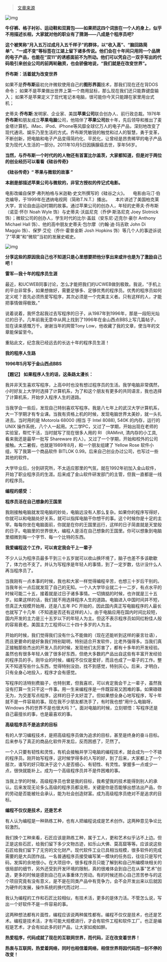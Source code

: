 > [文章来源](https://baijiahao.baidu.com/s?id=1600097674533008744&wfr=spider&for=pc)

![img](https://ss1.baidu.com/6ONXsjip0QIZ8tyhnq/it/u=1963708093,2845952343&fm=173&app=25&f=JPEG?w=600&h=391&s=F93B20D4184A234D5A02B78803008098)

**牛仔裤、格子衬衫、运动鞋和双肩包——如果把这四个词放在一个人的身上，似乎不用描述长相，大家就对他的职业有了猜测——八成是个程序员吧?**

**这个被笑称“月入五万过成月入五千样子”的群体，以“收入高”、“脑回路简单”、“一成不变”等标签在江湖上留下诸多传说。他们会在十年间只用同一个品牌的电子产品，也能在“双11”的诱惑面前不为所动。他们可以凭自己一双手写出的代码吸引来创业公司的前两轮融资，也会骄傲地说，“我们就是在改变世界”。**

**乔布斯：活着就为改变世界**

如果不是**乔布斯**最初允许微软使用自己的**图形界面**技术，那我们现在还在背DOS 命令； 如果不是苹果做出世界上第一个商用鼠标，那么现在我们还只能靠键盘输入； 如果不是苹果定义了现代笔记本电脑，很可能你今天只能蹲在家里用台式机；

史蒂夫·**乔布斯**:发明家、企业家、美国**苹果公司**联合创办人、前行政总裁。1976年**乔布斯**和朋友成立**苹果电脑**公司，他陪伴了**苹果公司**数十年，先后领导和推出了麦金塔计算机、iMac、iPod、iPhone等风靡全球亿万人的电子产品，深刻地改变了现代通讯、娱乐乃至生活的方式。乔布斯凭敏锐的触觉和过人的智慧，勇于变革，不断创新，把电脑和电子产品变得简约化、平民化，让曾经是昂贵稀罕的电子产品变为现代人生活的一部分。2011年10月5日因胰腺癌去世，享年56岁。

**当然，与乔布斯一个时代的的人物还有首富比尔盖茨，大家都知道，但是对于两位的创业经历可以看看《硅谷传奇》**



**《硅谷传奇》“ 苹果与微软的故事 ”**

**本剧是部描述苹果公司与微软的，非官方授权的传记式电影。**

电影改编自保罗·弗列柏格与米迦勒·史文所撰写的《硅谷之火》。 　电影由马汀·伯克编导，于1999年在透纳电视网（简称T.N.T.）播出。 　本片讲述了美国柏克莱大学，言论自由运动时期的故事。通过苹果公司的创办人，年轻的史蒂夫·乔布斯（诺亚·怀尔 Noah Wyle 饰）与史蒂夫·沃兹尼克（乔伊·斯洛尼克 Joey Slotnick 饰）；微软公司的创办人，学生时代的比尔·盖兹（安东尼·迈克尔·豪尔 Anthony Michael Hall 饰）、他的高中朋友史蒂夫·包尔摩（约翰·迪·玛吉欧 John Di Maggio 饰）、保罗·艾伦（乔什·霍普金斯 Josh Hopkins 饰）等几个人的事迹诉说了”苹果”和“微软”当初的发展史崛史。

![img](https://ss2.baidu.com/6ONYsjip0QIZ8tyhnq/it/u=3990127439,2684124109&fm=173&app=25&f=JPEG?w=639&h=343&s=C092C4321D98C8CA087560DA0000C0B2)

**分享这些的原因我自己也不知道只是心里想要把他分享出来或许也是为了激励自己吧！**

**雷军—我十年的程序员生涯**

最近，和UCWEB同事讨论，怎么才能把我们的UCWEB做到极致。我说，“手机上的平台非常多，如果想做好，需要足够多、足够优秀的程序员。优秀的程序员如何定义呢？首先必须热爱写程序，其次必须是一个完美主义者。只有这样的人，才能把事情做得极致。”

说着说着，我怀念起我过去写程序的日子，从1987年到1996年，那是一段阳光灿烂的日子。几年前我无意中从网上找到了1996年在金山西点BBS上写几篇帖子，现在读来感慨万千。谢谢当年的网管Tony Low，他收藏了我的文章，使当年的文章能保留至今。

重贴此文，纪念我已经远去的长达十年的程序员生涯！

**我的程序人生路**

**1996年5月写于金山西点BBS**

**【题记】 如果程序人生的话，这条路太漫长：**

我并非天生喜欢写程序，上高中时也没有想过程序员的生活。我学电脑非常偶然，小时好友上大学时选择了计算机系，为了和这个朋友有更多的共同语言，我也选择了计算机系，开始步入程序人生的道路。

当我学会一些后，发现自己特别喜欢写程序。我是八七年上的武汉大学计算机系，大一下学期才有专业课。当我有资格上机的时候，发现电脑世界太美妙，就一头扎进去。当时用的是 Motorola 68000 (相当 于 Intel 8088), 540K 的内存，运行的 UNIX 操作系统，八个人一起用。大二学PC，又过了一学期，开始出现在老师的实验室，帮忙干活，当时就写了现在很多人用的 RI （RAMinit, 清内存的小工具, 看来我还是最早一批写 Shareware 的人）。又过了一个学期，开始和校外的公司接触。大二暑假，也就是1989年8月，和一个朋友组建了 Yellow Rose 软件小组，写了我第一个商品软件 BITLOK 0.99。后来自己创业办过公司，也写过一些其他的软件。

大学毕业后，分到研究所，不太适应那里的气氛，就在1992年初加入金山软件，开始了职业程序员的生涯。后来成了金山软件研发部门的主管，但我一直都是一线的程序员。

**编程的感受 ：**

**程序员活在自己想象的王国里**

我刚接触电脑就发现电脑的妙处，电脑远没有人那么复杂。如果你的程序写得好，你就可以和电脑处好关系，就可以指挥电脑干你想干的事。这个时候你是十足的主宰。每每你坐在电脑面前，你就是在你的王国里巡行，这样的日子简直就是天堂般的日子。电脑里的世界很大，编程人是活在自己想象的王国里。你可以想象到电脑里细微到每一个字节、每一个比特的东西。

**我爱编程这个工作，可以肯定我会干上一辈子**



不少人认为程序员最多干到三十五岁就可以收山换环境了，脑子也差不多该歇歇了，体力也不支了。并认为写程序是年轻人的事情，到了一定岁数，估计没什么人再当程序员了。

当我刚有一点本事的时候，我也和大家一样觉得编程辛苦，也想三十岁后干别的。当我年长一点后就发现了自己的无知。一个人大学毕业就二十一二岁，有点水平的时候可能二十五，接着就是过日子诸多事情。一切搞掂的时候，也许就是三十五岁。如果这样的话，我们就不用选择程序人生的道路。电脑进入中国时间并不短，但真正大规模开始用，还是八五年 PC 开始的，因此国内真正写电脑程序的人最长也就写了十几年（不知道是否还有这样的人）。由于电脑应用在国内时间比较短，国内开发的主力是三十五岁以下的年轻人为主。但这不表示程序员如同红粉佳人般的容易衰老。美国主力工程师以三十四十多岁的人为主。

开始的时候，我们觉得我们没有什么不能做的（现在还能听到这样的豪言壮语），而且更要命的是好象我们特别聪明，特别适合开发软件，比老外强得多。当我们真正接触那些杰出的开发人员的时候，发现他们太厉害了，都有十多年的开发经验。虽然也有很多年轻人做了很多好东西，但绝大多数的产品出自这些有丰富开发经验的程序员的手。刚毕业的时候，编程不仅仅是爱好，而且也成了一辈子的工作。整天不知道写些什么东西，觉得特别没劲，找不到感觉，特别灰心。后来，才明白，只有全身心地投入，程序才会有感觉。

写程序的活特别费脑子，也特别累，但我喜欢，可以肯定我会干上一辈子，虽然我没有打算一生只干这一件事。用一生来编程序是一件既容易又困难的事。如果碌碌无为，为交差写点程序，这样的日子太好混了。但如果想全身心地写程序，写十年就不是一件容易的事。现在我不少朋友都洗手了，有时我也想“用什么电脑呀，Windows 外的世界不是也很大吗？”。面对电脑的时候，立刻顿悟：写程序还是自己最擅长的事，也是最喜欢的事。

**高级程序员不是追求的目标**

有的人学习编程技术，是把高级程序员做为追求的目标，甚至是终身的奋斗目标。后来参与了真正的商品化软件开发后，反而困惑了，茫然了。

一个人只要有韧性和灵性，有机会接触并学习电脑的编程技术，就会成为一个不错的程序员。刚开始写程序，这时候学得多的人写的好，到了后来，大家都上了一个层次，谁写的好只取决于这个人是否细心、有韧性、有灵性。掌握多一点或少一点，很快就能补上。成为一个高级程序员并不是件困难的事。

当我上学的时候，高级程序员也曾是我的目标，我希望我的技术能得到别人的承认。后来发现无论多么高级的程序员都没用，关键是你是否能够出想法出产品，你的劳动是否能被社会承认，能为社会创造财富。成为高级程序员绝对不是追求的目标。

**编程不仅仅是技术，还是艺术**

有人认为编程是一种熟练工种，也有人把编程说成是艺术创作。这两种意见争论比较激烈。

我们换个工种来看，石匠应该是熟练工种，属于工人，更和艺术似乎沾不上边。但正是这些石匠，给我们留下多少文物古迹，如乐山大佛、莫高窟等等。应该说这些石匠给我们留下了无穷的文化财产。现代软件工业已具相当规模，很多软件的完成需要的是大兵团作战。一名普通程序员接受编写某一模块的任务后，往往只是写代码，发挥的余地很小。在大项目中，很多程序员只能了解到和自己所编模块相关的很局部的细节，另外还受到开发环境的限制，真的很难体会到自己在从事"艺术"创造，更多的时候是感到自己在从事重体力劳动。有的时候还担心自己苦苦参与的这个项目究竟有没有意义，是不是在同类产品中有竞争力，会不会开发出来以后就因为硬件的发展，操作系统的换代而过时……

我认为编程的工作和石匠比较相似，有技术活，更多的是体力活。不管怎么说，写出一个好软件不是一件容易的事。

这两种想法都有片面性，编程应该说两种属性都有。编程不仅仅是技术，也还是艺术。编程是技术活，才有可能大规模进行，才会有软件工程和软件工厂。也正是编程是艺术，才会有如此多的好产品，让大家如痴如醉。



**热爱程序，代码成就了现在的互联网世界，而代码，正在改变着世界！**

**热衷与互联网，热爱着网络，同时也相信着网络，相信世界将因代码而一刻不停的改变！**